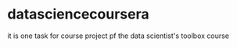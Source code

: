 datasciencecoursera
===================

it is one task for course project pf  the data scientist's toolbox course
